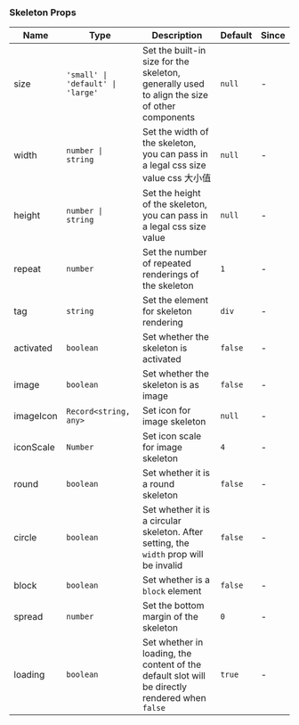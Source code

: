 ### Skeleton Props

| Name      | Type                              | Description                                                                                    | Default | Since |
| --------- | --------------------------------- | ---------------------------------------------------------------------------------------------- | ------- | ----- |
| size      | `'small' \| 'default' \| 'large'` | Set the built-in size for the skeleton, generally used to align the size of other components   | `null`  | -     |
| width     | `number \| string`                | Set the width of the skeleton, you can pass in a legal css size value css 大小值               | `null`  | -     |
| height    | `number \| string`                | Set the height of the skeleton, you can pass in a legal css size value                         | `null`  | -     |
| repeat    | `number`                          | Set the number of repeated renderings of the skeleton                                          | `1`     | -     |
| tag       | `string`                          | Set the element for skeleton rendering                                                         | `div`   | -     |
| activated | `boolean`                         | Set whether the skeleton is activated                                                          | `false` | -     |
| image     | `boolean`                         | Set whether the skeleton is as image                                                           | `false` | -     |
| imageIcon | `Record<string, any>`             | Set icon for image skeleton                                                                    | `null`  | -     |
| iconScale | `Number`                          | Set icon scale for image skeleton                                                              | `4`     | -     |
| round     | `boolean`                         | Set whether it is a round skeleton                                                             | `false` | -     |
| circle    | `boolean`                         | Set whether it is a circular skeleton. After setting, the `width` prop will be invalid         | `false` | -     |
| block     | `boolean`                         | Set whether is a `block` element                                                               | `false` | -     |
| spread    | `number`                          | Set the bottom margin of the skeleton                                                          | `0`     | -     |
| loading   | `boolean`                         | Set whether in loading, the content of the default slot will be directly rendered when `false` | `true`  | -     |
